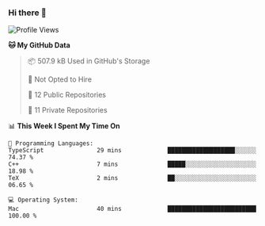### Hi there 👋

<!--
**huayuan4396/huayuan4396** is a ✨ _special_ ✨ repository because its `README.md` (this file) appears on your GitHub profile.

Here are some ideas to get you started:

- 🔭 I’m currently working on ...
- 🌱 I’m currently learning ...
- 👯 I’m looking to collaborate on ...
- 🤔 I’m looking for help with ...
- 💬 Ask me about ...
- 📫 How to reach me: ...
- 😄 Pronouns: ...
- ⚡ Fun fact: ...
-->

<!--START_SECTION:waka-->
![Profile Views](http://img.shields.io/badge/Profile%20Views-0-blue)

**🐱 My GitHub Data** 

> 📦 507.9 kB Used in GitHub's Storage 
 > 
> 🚫 Not Opted to Hire
 > 
> 📜 12 Public Repositories 
 > 
> 🔑 11 Private Repositories 
 > 
📊 **This Week I Spent My Time On** 

```text
💬 Programming Languages: 
TypeScript               29 mins             ███████████████████░░░░░░   74.37 % 
C++                      7 mins              █████░░░░░░░░░░░░░░░░░░░░   18.98 % 
TeX                      2 mins              ██░░░░░░░░░░░░░░░░░░░░░░░   06.65 % 

💻 Operating System: 
Mac                      40 mins             █████████████████████████   100.00 % 
```


<!--END_SECTION:waka-->
